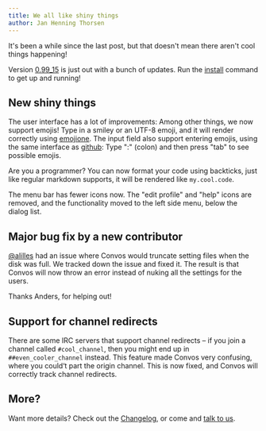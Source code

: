 ```yaml
---
title: We all like shiny things
author: Jan Henning Thorsen
---
```


It's been a while since the last post, but that doesn't mean there aren't cool 
things happening!

Version [0.99_15](https://github.com/convos-chat/convos/tree/stable) is just out
with a bunch of updates. Run the
[install](/doc/start#quick-start-guide) command to get up and
running!

<!--more-->

## New shiny things

The user interface has a lot of improvements: Among other things, we now support 
emojis! Type in a smiley or an UTF-8 emoji, and it will render correctly using 
[emojione](http://emojione.com). The input field also support entering emojis, 
using the same interface as [github](https://github.com): Type ":" (colon) and 
then press "tab" to see possible emojis.

Are you a programmer? You can now format your code using backticks, just like
regular markdown supports, it will be rendered like `my.cool.code`.

The menu bar has fewer icons now. The "edit profile" and "help" icons are
removed, and the functionality moved to the left side menu, below
the dialog list.

## Major bug fix by a new contributor

[@alilles](https://github.com/alilles) had an issue where Convos would
truncate setting files when the disk was full. We tracked down the issue
and fixed it. The result is that Convos will now throw an error
instead of nuking all the settings for the users.

Thanks Anders, for helping out!

## Support for channel redirects

There are some IRC servers that support channel redirects – if
you join a channel called `#cool_channel`, then you might end up in
`##even_cooler_channel` instead. This feature made Convos very confusing,
where you could‘t part the origin channel. This is now fixed, and Convos
will correctly track channel redirects.

## More?

Want more details? Check out the
[Changelog](https://github.com/convos-chat/convos/blob/main/Changes), or come
and [talk to us](/doc#get-in-touch).

